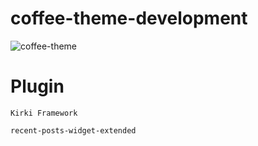 # coffee-theme-development

![coffee-theme](https://user-images.githubusercontent.com/72975868/204090509-4a1ae06b-b855-4a1e-a548-df572322fce9.png)

# Plugin
    
    Kirki Framework

    recent-posts-widget-extended
